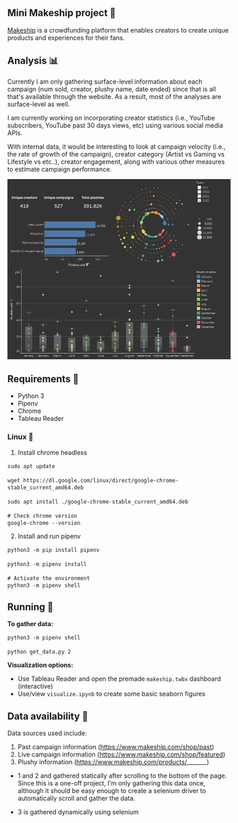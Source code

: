 ## Mini Makeship project 🚀

[Makeship](https://www.makeship.com/about-us) is a crowdfunding platform that enables creators to create unique products and experiences for their fans.

## Analysis 📊

Currently I am only gathering surface-level information about each campaign (num sold, creator, plushy name, date ended) 
since that is all that's available through the website. As a result, most of the analyses are surface-level as well.

I am currently working on incorporating creator statistics (i.e., YouTube subscribers, YouTube past 30 days views, etc)
using various social media APIs.

With internal data, it would be interesting to look at campaign velocity (i.e., the rate of growth of the campaign), 
creator category (Artist vs Gaming vs Lifestyle vs etc..), creator engagement, along with various other measures to
estimate campaign performance. 

![Tableau reader image](./tableau_reader_img.png)

## Requirements 📐

- Python 3
- Pipenv
- Chrome
- Tableau Reader

### Linux 🐧

1. Install chrome headless

```shell
sudo apt update

wget https://dl.google.com/linux/direct/google-chrome-stable_current_amd64.deb

sudo apt install ./google-chrome-stable_current_amd64.deb

# Check chrome version
google-chrome --version
```

2. Install and run pipenv

```shell
python3 -m pip install pipenv

python3 -m pipenv install

# Activate the environment
python3 -m pipenv shell
```

## Running 🏃

**To gather data:**

```shell
python3 -m pipenv shell

python get_data.py 2
```

**Visualization options:**

- Use Tableau Reader and open the premade `makeship.twbx` dashboard (interactive)
- Use/view `visualize.ipynb` to create some basic seaborn figures

## Data availability 📄

Data sources used include:

1. Past campaign information (https://www.makeship.com/shop/past)
2. Live campaign information (https://www.makeship.com/shop/featured)
3. Plushy information (https://www.makeship.com/products/_______)

- 1 and 2 and gathered statically after scrolling to the bottom of the page. Since this is a one-off project, I'm only gathering this data once, although it should be easy enough to create a selenium driver to automatically scroll and gather the data.

- 3 is gathered dynamically using selenium

